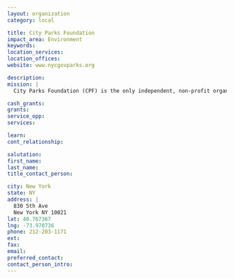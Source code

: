 ```yaml
---
layout: organization
category: local

title: City Parks Foundation
impact_area: Environment
keywords: 
location_services: 
location_offices: 
website: www.nycgovparks.org

description: 
mission: |
  City Parks Foundation (CPF) is the only independent, non-profit organization to offer park programs throughout the five boroughs of New York City. CPF works in over 700 parks citywide, presenting a broad range of free arts, sports and education programs and helping citizens to support their parks on a local level. Our programs and community-building initiatives reach more than 600,000 New Yorkers each year, contributing to the revitalization of neighborhoods throughout New York City. 

cash_grants: 
grants: 
service_opp: 
services: 

learn: 
cont_relationship: 

salutation: 
first_name: 
last_name: 
title_contact_person: 

city: New York
state: NY
address: |
  830 5th Ave  
  New York NY 10021
lat: 40.767367
lng: -73.970736
phone: 212-203-1171
ext: 
fax: 
email: 
preferred_contact: 
contact_person_intro: 
---
```

